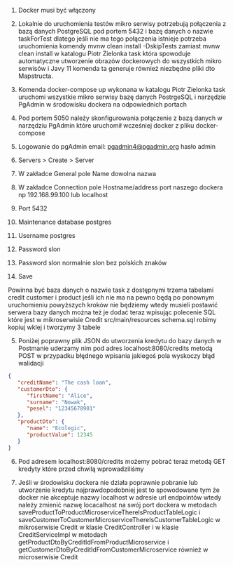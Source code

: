 1. Docker musi być włączony

2. Lokalnie do uruchomienia testów mikro serwisy potrzebują połączenia z bazą danych PostgreSQL pod portem 5432 i bazę danych o nazwie taskForTest  dlatego jeśli nie ma tego połączenia istnieje potrzeba uruchomienia komendy mvnw clean install -DskipTests zamiast mvnw clean install w katalogu Piotr Zielonka task która spowoduje automatyczne utworzenie obrazów dockerowych do wszystkich mikro serwisów i Javy 11 komenda ta generuje również niezbędne pliki dto Mapstructa.

3. Komenda docker-compose up wykonana w katalogu Piotr Zielonka task uruchomi wszystkie mikro serwisy bazę danych PostrgeSQL i narzędzie PgAdmin w środowisku dockera na odpowiednich portach

4. Pod portem 5050 należy skonfigurowania połączenie z bazą danych w narzędziu PgAdmin które uruchomił wcześniej docker z pliku docker-compose

  1. Logowanie do pgAdmin email: pgadmin4@pgadmin.org hasło admin

  2. Servers > Create > Server

  3. W zakładce General pole Name dowolna nazwa

  4. W zakładce Connection pole Hostname/address port naszego dockera np 192.168.99.100 lub localhost

  5. Port 5432

  6. Maintenance database postgres

  7. Username postgres

  8. Password slon

  9. Password slon normalnie slon bez polskich znaków

  10. Save

  Powinna być baza danych o nazwie task z dostępnymi trzema tabelami credit customer i product jeśli ich nie ma na pewno będą po ponownym uruchomieniu powyższych kroków nie będziemy wtedy musieli postawić serwera bazy danych można też je dodać teraz wpisując polecenie SQL które jest w mikroserwisie Credit src/main/resources schema.sql robimy kopiuj wklej i tworzymy 3 tabele

5. Poniżej poprawny plik JSON do utworzenia kredytu do bazy danych w Postmanie uderzamy nim pod adres localhost:8080/credits metodą POST w przypadku błędnego wpisania jakiegoś pola wyskoczy błąd walidacji

```json
{
   "creditName": "The cash loan",
   "customerDto": {
      "firstName": "Alice",
      "surname": "Nowak",
      "pesel": "12345678901"
   },
   "productDto": {
      "name": "Ecologic",
      "productValue": 12345
   }
}
```

6. Pod adresem localhost:8080/credits możemy pobrać teraz metodą GET kredyty które przed chwilą wprowadziliśmy

7. Jeśli w środowisku dockera nie działa poprawnie pobranie lub utworzenie kredytu najprawdopodobniej jest to spowodowane tym że docker nie akceptuje nazwy localhost w adresie url endpointów wtedy należy zmienić nazwę locacalhost na swój port dockera w metodach saveProductToProductMicroserviceThereIsProductTableLogic i saveCustomerToCustomerMicroserviceThereIsCustomerTableLogic w mikroserwisie Credit w klasie CreditController i w klasie CreditServiceImpl w metodach getProductDtoByCreditIdFromProductMicroservice i getCustomerDtoByCreditIdFromCustomerMicroservice również w microserwisie Credit